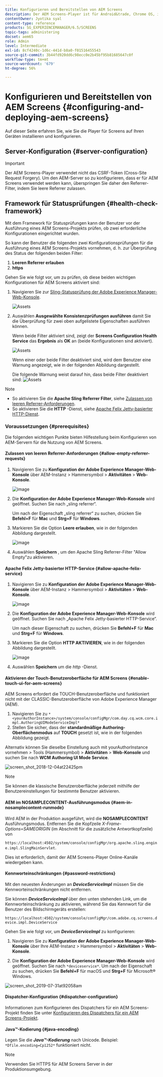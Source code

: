 ```yaml
---
title: Konfigurieren und Bereitstellen von AEM Screens
description: Der AEM Screens-Player ist für Android&trade, Chrome OS, iOS und Windows verfügbar. Erfahren Sie mehr über die Konfiguration und Bereitstellung von AEM Screens.
contentOwner: Jyotika syal
content-type: reference
products: SG_EXPERIENCEMANAGER/6.5/SCREENS
topic-tags: administering
docset: aem65
role: Admin
level: Intermediate
exl-id: 8cf4240c-1d6c-441d-b8a0-f01516455543
source-git-commit: 3b44fd920dd6c98ecc0e2b45bf95b81685647c0f
workflow-type: tm+mt
source-wordcount: '679'
ht-degree: 56%

---
```


# Konfigurieren und Bereitstellen von AEM Screens {#configuring-and-deploying-aem-screens}

Auf dieser Seite erfahren Sie, wie Sie die Player für Screens auf Ihren Geräten installieren und konfigurieren.

## Server-Konfiguration {#server-configuration}

>[!IMPORTANT]
>
>Der AEM Screens-Player verwendet nicht das CSRF-Token (Cross-Site Request Forgery). Um den AEM-Server so zu konfigurieren, dass er für AEM Screens verwendet werden kann, überspringen Sie daher den Referrer-Filter, indem Sie leere Referrer zulassen.

## Framework für Statusprüfungen {#health-check-framework}

Mit dem Framework für Statusprüfungen kann der Benutzer vor der Ausführung eines AEM Screens-Projekts prüfen, ob zwei erforderliche Konfigurationen eingerichtet wurden.

So kann der Benutzer die folgenden zwei Konfigurationsprüfungen für die Ausführung eines AEM Screens-Projekts vornehmen, d. h. zur Überprüfung des Status der folgenden beiden Filter:

1. **Leeren Referrer erlauben**
2. **https**

Gehen Sie wie folgt vor, um zu prüfen, ob diese beiden wichtigen Konfigurationen für AEM Screens aktiviert sind:

1. Navigieren Sie zur [Sling-Statusprüfung der Adobe Experience Manager-Web-Konsole](http://localhost:4502/system/console/healthcheck?tags=screensconfigs&amp;overrideGlobalTimeout=).

   ![Assets](assets/health-check1.png)


2. Auswählen **Ausgewählte Konsistenzprüfungen ausführen** damit Sie die Überprüfung für zwei oben aufgelistete Eigenschaften ausführen können.

   Wenn beide Filter aktiviert sind, zeigt der **Screens Configuration Health Service** das **Ergebnis** als **OK** an (beide Konfigurationen sind aktiviert).

   ![Assets](assets/health-check2.png)

   Wenn einer oder beide Filter deaktiviert sind, wird dem Benutzer eine Warnung angezeigt, wie in der folgenden Abbildung dargestellt.

   Die folgende Warnung weist darauf hin, dass beide Filter deaktiviert sind:
   ![Assets](assets/health-check3.png)

>[!NOTE]
>
>* So aktivieren Sie die **Apache Sling Referrer Filter**, siehe [Zulassen von leeren Referrer-Anforderungen](/help/user-guide/configuring-screens-introduction.md#allow-empty-referrer-requests).
>* So aktivieren Sie die **HTTP** -Dienst, siehe [Apache Felix Jetty-basierter HTTP-Dienst](/help/user-guide/configuring-screens-introduction.md#allow-apache-felix-service).

### Voraussetzungen {#prerequisites}

Die folgenden wichtigen Punkte bieten Hilfestellung beim Konfigurieren von AEM-Servern für die Nutzung von AEM Screens.

#### Zulassen von leeren Referrer-Anforderungen {#allow-empty-referrer-requests}

1. Navigieren Sie zu **Konfiguration der Adobe Experience Manager-Web-Konsole** über AEM-Instanz > Hammersymbol > **Aktivitäten** > **Web-Konsole**.

   ![image](assets/config/empty-ref1.png)

1. Die **Konfiguration der Adobe Experience Manager-Web-Konsole** wird geöffnet. Suchen Sie nach „sling referrer“.

   Um nach der Eigenschaft „sling referrer“ zu suchen, drücken Sie **Befehl+F** für **Mac** und **Strg+F** für **Windows**.

1. Markieren Sie die Option **Leere erlauben**, wie in der folgenden Abbildung dargestellt.

   ![image](assets/config/empty-ref2.png)

1. Auswählen **Speichern** , um den Apache Sling Referrer-Filter &quot;Allow Empty&quot;zu aktivieren.


#### Apache Felix Jetty-basierter HTTP-Service {#allow-apache-felix-service}

1. Navigieren Sie zu **Konfiguration der Adobe Experience Manager-Web-Konsole** über AEM-Instanz > Hammersymbol > **Aktivitäten** > **Web-Konsole**.

   ![image](assets/config/empty-ref1.png)

1. Die **Konfiguration der Adobe Experience Manager-Web-Konsole** wird geöffnet. Suchen Sie nach „Apache Felix Jetty-basierter HTTP-Service“.

   Um nach dieser Eigenschaft zu suchen, drücken Sie **Befehl+F** für **Mac** und **Strg+F** für **Windows**.

1. Markieren Sie die Option **HTTP AKTIVIEREN**, wie in der folgenden Abbildung dargestellt.

   ![image](assets/config/config-1.png)

1. Auswählen **Speichern** um die *http* -Dienst.

#### Aktivieren der Touch-Benutzeroberfläche für AEM Screens {#enable-touch-ui-for-aem-screens}

AEM Screens erfordert die TOUCH-Benutzeroberfläche und funktioniert nicht mit der CLASSIC-Benutzeroberfläche von Adobe Experience Manager (AEM).

1. Navigieren Sie zu `*<yourAuthorInstance>/system/console/configMgr/com.day.cq.wcm.core.impl.AuthoringUIModeServiceImpl*`
1. Stellen Sie sicher, dass der **standardmäßige Authoring-Oberflächenmodus** auf **TOUCH** gesetzt ist, wie in der folgenden Abbildung gezeigt.

Alternativ können Sie dieselbe Einstellung auch mit yourAuthorInstance vornehmen *>* Tools (Hammersymbol) > **Aktivitäten** > **Web-Konsole** und suchen Sie nach **WCM Authoring UI Mode Service**.

![screen_shot_2018-12-04at22425pm](assets/screen_shot_2018-12-04at22425pm.png)

>[!NOTE]
>
>Sie können die klassische Benutzeroberfläche jederzeit mithilfe der Benutzereinstellungen für bestimmte Benutzer aktivieren.

#### AEM im NOSAMPLECONTENT-Ausführungsmodus {#aem-in-nosamplecontent-runmode}

Wird AEM in der Produktion ausgeführt, wird die **NOSAMPLECONTENT** Ausführungsmodus. Entfernen Sie die Kopfzeile *X-Frame-Options=SAMEORIGIN* (im Abschnitt für die zusätzliche Antwortkopfzeile) von

`https://localhost:4502/system/console/configMgr/org.apache.sling.engine.impl.SlingMainServlet`.

Dies ist erforderlich, damit der AEM Screens-Player Online-Kanäle wiedergeben kann.

#### Kennworteinschränkungen {#password-restrictions}

Mit den neuesten Änderungen an ***DeviceServiceImpl*** müssen Sie die Kennworteinschränkungen nicht entfernen.

Sie können ***DeviceServiceImpl*** über den unten stehenden Link, um die Kennworteinschränkung zu aktivieren, während Sie das Kennwort für die Benutzer des Bildschirmgeräts erstellen:

`https://localhost:4502/system/console/configMgr/com.adobe.cq.screens.device.impl.DeviceService`

Gehen Sie wie folgt vor, um ***DeviceServiceImpl*** zu konfigurieren:

1. Navigieren Sie zu **Konfiguration der Adobe Experience Manager-Web-Konsole** über Ihre AEM-Instanz > Hammersymbol > **Aktivitäten** > **Web-Konsole**.

1. Die **Konfiguration der Adobe Experience Manager-Web-Konsole** wird geöffnet. Suchen Sie nach `*deviceservice*`. Um nach der Eigenschaft zu suchen, drücken Sie **Befehl+F** für macOS und **Strg+F** für Microsoft® Windows.

![screen_shot_2019-07-31at92058am](assets/screen_shot_2019-07-31at92058am.png)

#### Dispatcher-Konfiguration {#dispatcher-configuration}

Informationen zum Konfigurieren des Dispatchers für ein AEM Screens-Projekt finden Sie unter [Konfigurieren des Dispatchers für ein AEM Screens-Projekt](dispatcher-configurations-aem-screens.md).

#### Java™-Kodierung {#java-encoding}

Legen Sie die ***Java™-Kodierung*** nach Unicode. Beispiel: `*Dfile.encoding=Cp1252*` funktioniert nicht.

>[!NOTE]
>
>Verwenden Sie HTTPS für AEM Screens Server in der Produktionsumgebung.
